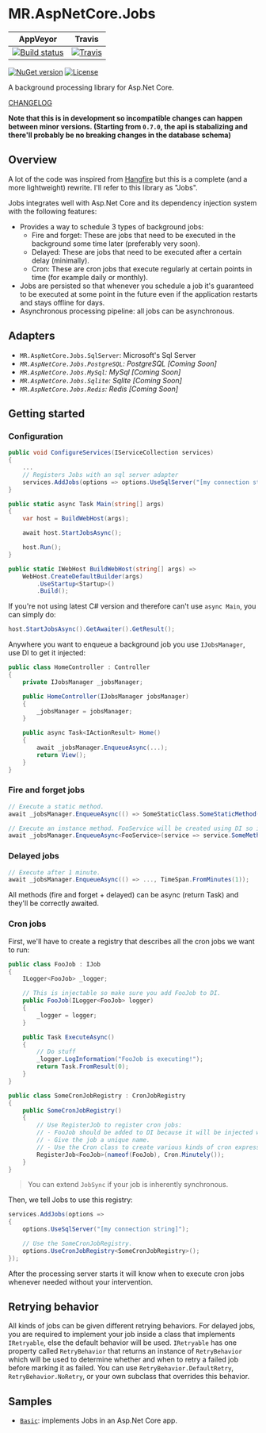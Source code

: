# MR.AspNetCore.Jobs

AppVeyor | Travis
---------|-------
[![Build status](https://img.shields.io/appveyor/ci/mrahhal/mr-aspnetcore-jobs/master.svg)](https://ci.appveyor.com/project/mrahhal/mr-aspnetcore-jobs) | [![Travis](https://img.shields.io/travis/mrahhal/MR.AspNetCore.Jobs/master.svg)](https://travis-ci.org/mrahhal/MR.AspNetCore.Jobs)

[![NuGet version](https://img.shields.io/nuget/v/MR.AspNetCore.Jobs.svg)](https://www.nuget.org/packages/MR.AspNetCore.Jobs)
[![License](https://img.shields.io/badge/license-MIT-blue.svg)](https://opensource.org/licenses/MIT)

A background processing library for Asp.Net Core.

[CHANGELOG](CHANGELOG.md)

**Note that this is in development so incompatible changes can happen between minor versions. (Starting from `0.7.0`, the api is stabalizing and there'll probably be no breaking changes in the database schema)**

## Overview

A lot of the code was inspired from [Hangfire](https://github.com/HangfireIO/Hangfire) but this is a complete (and a more lightweight) rewrite. I'll refer to this library as "Jobs".

Jobs integrates well with Asp.Net Core and its dependency injection system with the following features:

- Provides a way to schedule 3 types of background jobs:
    - Fire and forget: These are jobs that need to be executed in the background some time later (preferably very soon).
    - Delayed: These are jobs that need to be executed after a certain delay (minimally).
    - Cron: These are cron jobs that execute regularly at certain points in time (for example daily or monthly).
- Jobs are persisted so that whenever you schedule a job it's guaranteed to be executed at some point in the future even if the application restarts and stays offline for days.
- Asynchronous processing pipeline: all jobs can be asynchronous.

## Adapters

- `MR.AspNetCore.Jobs.SqlServer`: Microsoft's Sql Server
- *`MR.AspNetCore.Jobs.PostgreSQL`: PostgreSQL [Coming Soon]*
- *`MR.AspNetCore.Jobs.MySql`: MySql [Coming Soon]*
- *`MR.AspNetCore.Jobs.Sqlite`: Sqlite [Coming Soon]*
- *`MR.AspNetCore.Jobs.Redis`: Redis [Coming Soon]*

## Getting started

### Configuration
```cs
public void ConfigureServices(IServiceCollection services)
{
    ...
    // Registers Jobs with an sql server adapter
    services.AddJobs(options => options.UseSqlServer("[my connection string]"));
}
```

```cs
public static async Task Main(string[] args)
{
    var host = BuildWebHost(args);

    await host.StartJobsAsync();

    host.Run();
}

public static IWebHost BuildWebHost(string[] args) =>
    WebHost.CreateDefaultBuilder(args)
        .UseStartup<Startup>()
        .Build();
```

If you're not using latest C# version and therefore can't use `async Main`, you can simply do:

```cs
host.StartJobsAsync().GetAwaiter().GetResult();
```

Anywhere you want to enqueue a background job you use `IJobsManager`, use DI to get it injected:
```cs
public class HomeController : Controller
{
    private IJobsManager _jobsManager;

    public HomeController(IJobsManager jobsManager)
    {
        _jobsManager = jobsManager;
    }

    public async Task<IActionResult> Home()
    {
        await _jobsManager.EnqueueAsync(...);
        return View();
    }
}
```

### Fire and forget jobs
```cs
// Execute a static method.
await _jobsManager.EnqueueAsync(() => SomeStaticClass.SomeStaticMethod("foo"));

// Execute an instance method. FooService will be created using DI so it is injectable.
await _jobsManager.EnqueueAsync<FooService>(service => service.SomeMethod("foo"));
```

### Delayed jobs
```cs
// Execute after 1 minute.
await _jobsManager.EnqueueAsync(() => ..., TimeSpan.FromMinutes(1));
```

All methods (fire and forget + delayed) can be async (return Task) and they'll be correctly awaited.

### Cron jobs
First, we'll have to create a registry that describes all the cron jobs we want to run:

```cs
public class FooJob : IJob
{
    ILogger<FooJob> _logger;

    // This is injectable so make sure you add FooJob to DI.
    public FooJob(ILogger<FooJob> logger)
    {
        _logger = logger;
    }

    public Task ExecuteAsync()
    {
        // Do stuff
        _logger.LogInformation("FooJob is executing!");
        return Task.FromResult(0);
    }
}

public class SomeCronJobRegistry : CronJobRegistry
{
    public SomeCronJobRegistry()
    {
        // Use RegisterJob to register cron jobs:
        // - FooJob should be added to DI because it will be injected when executing the job.
        // - Give the job a unique name.
        // - Use the Cron class to create various kinds of cron expressions.
        RegisterJob<FooJob>(nameof(FooJob), Cron.Minutely());
    }
}
```

> You can extend `JobSync` if your job is inherently synchronous.

Then, we tell Jobs to use this registry:
```cs
services.AddJobs(options =>
{
    options.UseSqlServer("[my connection string]");

    // Use the SomeCronJobRegistry.
    options.UseCronJobRegistry<SomeCronJobRegistry>();
});
```

After the processing server starts it will know when to execute cron jobs whenever needed without your intervention.

## Retrying behavior
All kinds of jobs can be given different retrying behaviors. For delayed jobs, you are required to implement your job inside a class that implements `IRetryable`, else the default behavior will be used. `IRetryable` has one property called `RetryBehavior` that returns an instance of `RetryBehavior` which will be used to determine whether and when to retry a failed job before marking it as failed. You can use `RetryBehavior.DefaultRetry`, `RetryBehavior.NoRetry`, or your own subclass that overrides this behavior.

## Samples

- [`Basic`](/samples/Basic): implements Jobs in an Asp.Net Core app.
